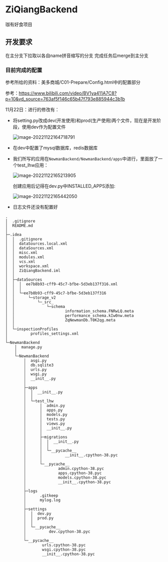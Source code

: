# ZiQiangBackend
珈有好食项目
## 开发要求
在主分支下拉取以各自name拼音缩写的分支
完成任务后merge到主分支

### 目前完成的配置

参考所给的资料：美多商城/C01-Prepare/Config.html中的配置部分

参考：https://www.bilibili.com/video/BV1ya411A7C8?p=10&vd_source=763af5f146c65b47f793e885944c3b1b

11月22日：进行的修改有：

- 将setting.py改成dev(开发使用)和prod(生产使用)两个文件，现在是开发阶段，使用dev作为配置文件

  ![image-20221122164718791](D:\VsCode_Lab\ZiQiangBackend\img\image-20221122164718791.png)

- 在dev中配置了mysql数据库，redis数据库

- 我们所写的应用在`NewmanBackend/NewmanBackend/apps`中进行，里面放了一个test_lhw应用：

  ![image-20221122165213905](D:\VsCode_Lab\ZiQiangBackend\img\image-20221122165213905.png)

  创建应用后记得在dev.py中INSTALLED_APPS添加:

  ![image-20221122165442050](D:\VsCode_Lab\ZiQiangBackend\img\image-20221122165442050.png)

- 日志文件还没有配置好

```shell
.
│  .gitignore
│  README.md
│
├─.idea
│  │  .gitignore
│  │  dataSources.local.xml
│  │  dataSources.xml
│  │  misc.xml
│  │  modules.xml
│  │  vcs.xml
│  │  workspace.xml
│  │  ZiQiangBackend.iml
│  │
│  ├─dataSources
│  │  │  ee7b8b93-cff9-45c7-bfbe-5d3eb137f316.xml
│  │  │
│  │  └─ee7b8b93-cff9-45c7-bfbe-5d3eb137f316
│  │      └─storage_v2
│  │          └─_src_
│  │              └─schema
│  │                      information_schema.FNRwLQ.meta
│  │                      performance_schema.kIw0nw.meta
│  │                      ZqNewmanDb.T0K2qg.meta
│  │
│  └─inspectionProfiles
│          profiles_settings.xml
│
└─NewmanBackend
    │  manage.py
    │
    └─NewmanBackend
        │  asgi.py
        │  db.sqlite3
        │  urls.py
        │  wsgi.py
        │  __init__.py
        │
        ├─apps
        │  │  __init__.py
        │  │
        │  └─test_lhw
        │      │  admin.py
        │      │  apps.py
        │      │  models.py
        │      │  tests.py
        │      │  views.py
        │      │  __init__.py
        │      │
        │      ├─migrations
        │      │  │  __init__.py
        │      │  │
        │      │  └─__pycache__
        │      │          __init__.cpython-38.pyc
        │      │
        │      └─__pycache__
        │              admin.cpython-38.pyc
        │              apps.cpython-38.pyc
        │              models.cpython-38.pyc
        │              __init__.cpython-38.pyc
        │
        ├─logs
        │      .gitkeep
        │      mylog.log
        │
        ├─settings
        │  │  dev.py
        │  │  prod.py
        │  │
        │  └─__pycache__
        │          dev.cpython-38.pyc
        │
        └─__pycache__
                urls.cpython-38.pyc
                wsgi.cpython-38.pyc
                __init__.cpython-38.pyc
```

